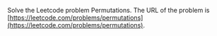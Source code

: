 Solve the Leetcode problem Permutations.
The URL of the problem is [https://leetcode.com/problems/permutations](https://leetcode.com/problems/permutations).
